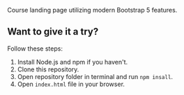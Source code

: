 Course landing page utilizing modern Bootstrap 5 features.

## Want to give it a try?
Follow these steps:
1. Install Node.js and npm if you haven't.
2. Clone this repository.
3. Open repository folder in terminal and run `npm insall`.
4. Open `index.html` file in your browser.
